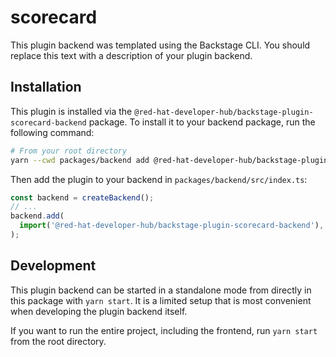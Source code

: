 # scorecard

This plugin backend was templated using the Backstage CLI. You should replace this text with a description of your plugin backend.

## Installation

This plugin is installed via the `@red-hat-developer-hub/backstage-plugin-scorecard-backend` package. To install it to your backend package, run the following command:

```bash
# From your root directory
yarn --cwd packages/backend add @red-hat-developer-hub/backstage-plugin-scorecard-backend
```

Then add the plugin to your backend in `packages/backend/src/index.ts`:

```ts
const backend = createBackend();
// ...
backend.add(
  import('@red-hat-developer-hub/backstage-plugin-scorecard-backend'),
);
```

## Development

This plugin backend can be started in a standalone mode from directly in this
package with `yarn start`. It is a limited setup that is most convenient when
developing the plugin backend itself.

If you want to run the entire project, including the frontend, run `yarn start` from the root directory.
